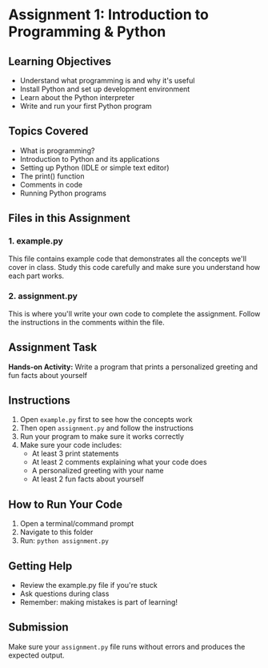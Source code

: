 # Assignment 1: Introduction to Programming & Python

## Learning Objectives
- Understand what programming is and why it's useful
- Install Python and set up development environment
- Learn about the Python interpreter
- Write and run your first Python program

## Topics Covered
- What is programming?
- Introduction to Python and its applications
- Setting up Python (IDLE or simple text editor)
- The print() function
- Comments in code
- Running Python programs

## Files in this Assignment

### 1. example.py
This file contains example code that demonstrates all the concepts we'll cover in class. Study this code carefully and make sure you understand how each part works.

### 2. assignment.py
This is where you'll write your own code to complete the assignment. Follow the instructions in the comments within the file.

## Assignment Task
**Hands-on Activity:** Write a program that prints a personalized greeting and fun facts about yourself

## Instructions
1. Open `example.py` first to see how the concepts work
2. Then open `assignment.py` and follow the instructions
3. Run your program to make sure it works correctly
4. Make sure your code includes:
   - At least 3 print statements
   - At least 2 comments explaining what your code does
   - A personalized greeting with your name
   - At least 2 fun facts about yourself

## How to Run Your Code
1. Open a terminal/command prompt
2. Navigate to this folder
3. Run: `python assignment.py`

## Getting Help
- Review the example.py file if you're stuck
- Ask questions during class
- Remember: making mistakes is part of learning!

## Submission
Make sure your `assignment.py` file runs without errors and produces the expected output.
